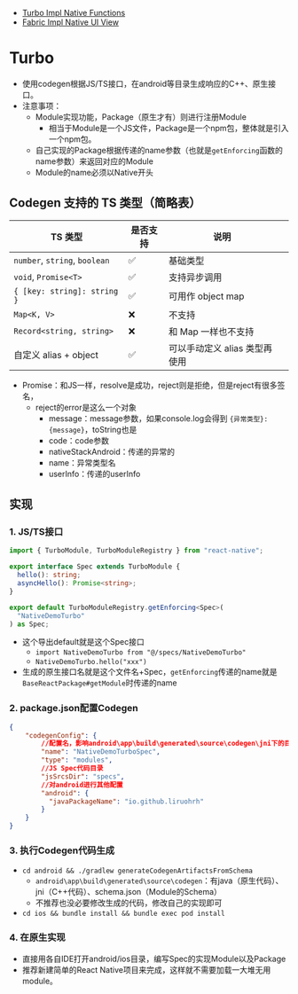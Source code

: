 - [Turbo Impl Native Functions](https://reactnative.cn/docs/turbo-native-modules-introduction)
- [Fabric Impl Native UI View](https://reactnative.cn/docs/fabric-native-components-introduction)

# Turbo
- 使用codegen根据JS/TS接口，在android等目录生成响应的C++、原生接口。
- 注意事项：
	- Module实现功能，Package（原生才有）则进行注册Module
		- 相当于Module是一个JS文件，Package是一个npm包，整体就是引入一个npm包。
	- 自己实现的Package根据传递的name参数（也就是`getEnforcing`函数的name参数）来返回对应的Module
	- Module的name必须以Native开头

## Codegen 支持的 TS 类型（简略表）

| TS 类型                         | 是否支持 | 说明                 |     |
| ----------------------------- | ---- | ------------------ | --- |
| `number`, `string`, `boolean` | ✅    | 基础类型               |     |
| `void`, `Promise<T>`          | ✅    | 支持异步调用             |     |
| `{ [key: string]: string }`   | ✅    | 可用作 object map     |     |
| `Map<K, V>`                   | ❌    | 不支持                |     |
| `Record<string, string>`      | ❌    | 和 Map 一样也不支持       |     |
| 自定义 alias + object            | ✅    | 可以手动定义 alias 类型再使用 |     |

- Promise：和JS一样，resolve是成功，reject则是拒绝，但是reject有很多签名，
	- reject的error是这么一个对象
		- message：message参数，如果console.log会得到 `{异常类型}: {message}`，toString也是
		- code：code参数
		- nativeStackAndroid：传递的异常的
		- name：异常类型名
		- userInfo：传递的userInfo

## 实现
### 1. JS/TS接口

```ts
import { TurboModule, TurboModuleRegistry } from "react-native";

export interface Spec extends TurboModule {
  hello(): string;
  asyncHello(): Promise<string>;
}

export default TurboModuleRegistry.getEnforcing<Spec>(
  "NativeDemoTurbo"
) as Spec;
```

- 这个导出default就是这个Spec接口
	- `import NativeDemoTurbo from "@/specs/NativeDemoTurbo"`
	- `NativeDemoTurbo.hello("xxx")`
- 生成的原生接口名就是这个文件名+Spec，`getEnforcing`传递的name就是`BaseReactPackage#getModule`时传递的name

### 2. package.json配置Codegen
```json
{
	"codegenConfig": {
		//配置名，影响android\app\build\generated\source\codegen\jni下的目录、文件名
	    "name": "NativeDemoTurboSpec",
	    "type": "modules",
	    //JS Spec代码目录
	    "jsSrcsDir": "specs",
	    //对android进行其他配置
	    "android": {
	      "javaPackageName": "io.github.liruohrh"
	    }
	}
}
```


### 3. 执行Codegen代码生成
- `cd android && ./gradlew generateCodegenArtifactsFromSchema`
	- `android\app\build\generated\source\codegen`：有java（原生代码）、jni（C++代码）、schema.json（Module的Schema）
	- 不推荐也没必要修改生成的代码，修改自己的实现即可
- `cd ios && bundle install && bundle exec pod install`  

### 4. 在原生实现
- 直接用各自IDE打开android/ios目录，编写Spec的实现Module以及Package
- 推荐新建简单的React Native项目来完成，这样就不需要加载一大堆无用module。
